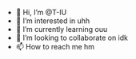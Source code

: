 - 👋 Hi, I’m @T-IU
- 👀 I’m interested in uhh
- 🌱 I’m currently learning ouu
- 💞️ I’m looking to collaborate on idk
- 📫 How to reach me hm

<!---
T-IU/T-IU is a ✨ special ✨ repository because its `README.md` (this file) appears on your GitHub profile.
You can click the Preview link to take a look at your changes.
--->
